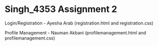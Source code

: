 # Singh_4353 Assignment 2

Login/Registration - Ayesha Arab (registration.html and registration.css)

Profile Management - Nauman Akbani (profilemanagement.html and profilemanagement.css)
